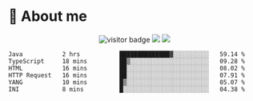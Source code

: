 <!-- ![](https://youpai.roccoshi.top/img/20200804214216.png) -->

# 🧐 About me
 
<p align="center">
<img src="https://visitor-badge.laobi.icu/badge?page_id=Lincest.Lincest&title=hits" alt="visitor badge"/>
<a href="mailto:imroccoshi@gmail.com"><img src="https://img.shields.io/badge/gmail-imroccoshi%40gmail.com-red"></a>
<a href="https://blog.roccoshi.top"><img src="https://img.shields.io/badge/blog-roccoshi-green"></a>
</p>

<!-- <div align="center">
  <img src="https://github-readme-stats.vercel.app/api?username=Lincest&show_icons=true&count_private=true&show_owner=true" alt="">
   <img src="https://github-readme-stats.vercel.app/api/wakatime?username=Moreality&v=2" alt=""/>
</div> -->

<!--START_SECTION:waka-->

```text
Java           2 hrs           ██████████████▓░░░░░░░░░░   59.14 %
TypeScript     18 mins         ██▒░░░░░░░░░░░░░░░░░░░░░░   09.28 %
HTML           16 mins         ██░░░░░░░░░░░░░░░░░░░░░░░   08.02 %
HTTP Request   16 mins         ██░░░░░░░░░░░░░░░░░░░░░░░   07.91 %
YANG           10 mins         █▒░░░░░░░░░░░░░░░░░░░░░░░   05.07 %
INI            8 mins          █░░░░░░░░░░░░░░░░░░░░░░░░   04.38 %
```

<!--END_SECTION:waka-->


